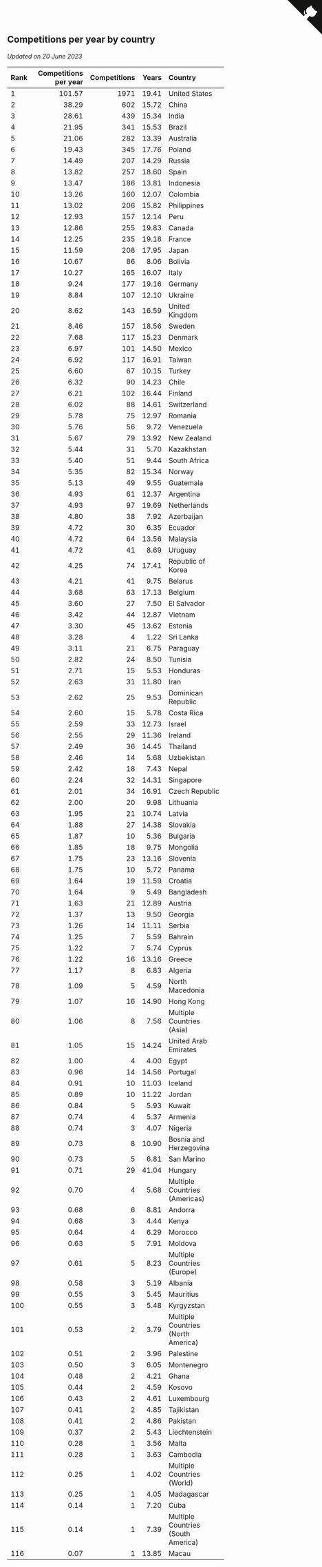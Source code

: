 ## Competitions per year by country

*Updated on 20 June 2023*

| Rank | Competitions per year | Competitions | Years | Country |
| :--- | ---: | ---: | ---: | :--- |
| 1 | 101.57 | 1971 | 19.41 | United States |
| 2 | 38.29 | 602 | 15.72 | China |
| 3 | 28.61 | 439 | 15.34 | India |
| 4 | 21.95 | 341 | 15.53 | Brazil |
| 5 | 21.06 | 282 | 13.39 | Australia |
| 6 | 19.43 | 345 | 17.76 | Poland |
| 7 | 14.49 | 207 | 14.29 | Russia |
| 8 | 13.82 | 257 | 18.60 | Spain |
| 9 | 13.47 | 186 | 13.81 | Indonesia |
| 10 | 13.26 | 160 | 12.07 | Colombia |
| 11 | 13.02 | 206 | 15.82 | Philippines |
| 12 | 12.93 | 157 | 12.14 | Peru |
| 13 | 12.86 | 255 | 19.83 | Canada |
| 14 | 12.25 | 235 | 19.18 | France |
| 15 | 11.59 | 208 | 17.95 | Japan |
| 16 | 10.67 | 86 | 8.06 | Bolivia |
| 17 | 10.27 | 165 | 16.07 | Italy |
| 18 | 9.24 | 177 | 19.16 | Germany |
| 19 | 8.84 | 107 | 12.10 | Ukraine |
| 20 | 8.62 | 143 | 16.59 | United Kingdom |
| 21 | 8.46 | 157 | 18.56 | Sweden |
| 22 | 7.68 | 117 | 15.23 | Denmark |
| 23 | 6.97 | 101 | 14.50 | Mexico |
| 24 | 6.92 | 117 | 16.91 | Taiwan |
| 25 | 6.60 | 67 | 10.15 | Turkey |
| 26 | 6.32 | 90 | 14.23 | Chile |
| 27 | 6.21 | 102 | 16.44 | Finland |
| 28 | 6.02 | 88 | 14.61 | Switzerland |
| 29 | 5.78 | 75 | 12.97 | Romania |
| 30 | 5.76 | 56 | 9.72 | Venezuela |
| 31 | 5.67 | 79 | 13.92 | New Zealand |
| 32 | 5.44 | 31 | 5.70 | Kazakhstan |
| 33 | 5.40 | 51 | 9.44 | South Africa |
| 34 | 5.35 | 82 | 15.34 | Norway |
| 35 | 5.13 | 49 | 9.55 | Guatemala |
| 36 | 4.93 | 61 | 12.37 | Argentina |
| 37 | 4.93 | 97 | 19.69 | Netherlands |
| 38 | 4.80 | 38 | 7.92 | Azerbaijan |
| 39 | 4.72 | 30 | 6.35 | Ecuador |
| 40 | 4.72 | 64 | 13.56 | Malaysia |
| 41 | 4.72 | 41 | 8.69 | Uruguay |
| 42 | 4.25 | 74 | 17.41 | Republic of Korea |
| 43 | 4.21 | 41 | 9.75 | Belarus |
| 44 | 3.68 | 63 | 17.13 | Belgium |
| 45 | 3.60 | 27 | 7.50 | El Salvador |
| 46 | 3.42 | 44 | 12.87 | Vietnam |
| 47 | 3.30 | 45 | 13.62 | Estonia |
| 48 | 3.28 | 4 | 1.22 | Sri Lanka |
| 49 | 3.11 | 21 | 6.75 | Paraguay |
| 50 | 2.82 | 24 | 8.50 | Tunisia |
| 51 | 2.71 | 15 | 5.53 | Honduras |
| 52 | 2.63 | 31 | 11.80 | Iran |
| 53 | 2.62 | 25 | 9.53 | Dominican Republic |
| 54 | 2.60 | 15 | 5.78 | Costa Rica |
| 55 | 2.59 | 33 | 12.73 | Israel |
| 56 | 2.55 | 29 | 11.36 | Ireland |
| 57 | 2.49 | 36 | 14.45 | Thailand |
| 58 | 2.46 | 14 | 5.68 | Uzbekistan |
| 59 | 2.42 | 18 | 7.43 | Nepal |
| 60 | 2.24 | 32 | 14.31 | Singapore |
| 61 | 2.01 | 34 | 16.91 | Czech Republic |
| 62 | 2.00 | 20 | 9.98 | Lithuania |
| 63 | 1.95 | 21 | 10.74 | Latvia |
| 64 | 1.88 | 27 | 14.38 | Slovakia |
| 65 | 1.87 | 10 | 5.36 | Bulgaria |
| 66 | 1.85 | 18 | 9.75 | Mongolia |
| 67 | 1.75 | 23 | 13.16 | Slovenia |
| 68 | 1.75 | 10 | 5.72 | Panama |
| 69 | 1.64 | 19 | 11.59 | Croatia |
| 70 | 1.64 | 9 | 5.49 | Bangladesh |
| 71 | 1.63 | 21 | 12.89 | Austria |
| 72 | 1.37 | 13 | 9.50 | Georgia |
| 73 | 1.26 | 14 | 11.11 | Serbia |
| 74 | 1.25 | 7 | 5.59 | Bahrain |
| 75 | 1.22 | 7 | 5.74 | Cyprus |
| 76 | 1.22 | 16 | 13.16 | Greece |
| 77 | 1.17 | 8 | 6.83 | Algeria |
| 78 | 1.09 | 5 | 4.59 | North Macedonia |
| 79 | 1.07 | 16 | 14.90 | Hong Kong |
| 80 | 1.06 | 8 | 7.56 | Multiple Countries (Asia) |
| 81 | 1.05 | 15 | 14.24 | United Arab Emirates |
| 82 | 1.00 | 4 | 4.00 | Egypt |
| 83 | 0.96 | 14 | 14.56 | Portugal |
| 84 | 0.91 | 10 | 11.03 | Iceland |
| 85 | 0.89 | 10 | 11.22 | Jordan |
| 86 | 0.84 | 5 | 5.93 | Kuwait |
| 87 | 0.74 | 4 | 5.37 | Armenia |
| 88 | 0.74 | 3 | 4.07 | Nigeria |
| 89 | 0.73 | 8 | 10.90 | Bosnia and Herzegovina |
| 90 | 0.73 | 5 | 6.81 | San Marino |
| 91 | 0.71 | 29 | 41.04 | Hungary |
| 92 | 0.70 | 4 | 5.68 | Multiple Countries (Americas) |
| 93 | 0.68 | 6 | 8.81 | Andorra |
| 94 | 0.68 | 3 | 4.44 | Kenya |
| 95 | 0.64 | 4 | 6.29 | Morocco |
| 96 | 0.63 | 5 | 7.91 | Moldova |
| 97 | 0.61 | 5 | 8.23 | Multiple Countries (Europe) |
| 98 | 0.58 | 3 | 5.19 | Albania |
| 99 | 0.55 | 3 | 5.45 | Mauritius |
| 100 | 0.55 | 3 | 5.48 | Kyrgyzstan |
| 101 | 0.53 | 2 | 3.79 | Multiple Countries (North America) |
| 102 | 0.51 | 2 | 3.96 | Palestine |
| 103 | 0.50 | 3 | 6.05 | Montenegro |
| 104 | 0.48 | 2 | 4.21 | Ghana |
| 105 | 0.44 | 2 | 4.59 | Kosovo |
| 106 | 0.43 | 2 | 4.61 | Luxembourg |
| 107 | 0.41 | 2 | 4.85 | Tajikistan |
| 108 | 0.41 | 2 | 4.86 | Pakistan |
| 109 | 0.37 | 2 | 5.43 | Liechtenstein |
| 110 | 0.28 | 1 | 3.56 | Malta |
| 111 | 0.28 | 1 | 3.63 | Cambodia |
| 112 | 0.25 | 1 | 4.02 | Multiple Countries (World) |
| 113 | 0.25 | 1 | 4.05 | Madagascar |
| 114 | 0.14 | 1 | 7.20 | Cuba |
| 115 | 0.14 | 1 | 7.39 | Multiple Countries (South America) |
| 116 | 0.07 | 1 | 13.85 | Macau |


<a href="https://github.com/JustinTimeCuber/wca_statistics" class="github-corner" aria-label="View source on Github"><svg width="80" height="80" viewBox="0 0 250 250" style="fill:#151513; color:#fff; position: absolute; top: 0; border: 0; right: 0;" aria-hidden="true"><path d="M0,0 L115,115 L130,115 L142,142 L250,250 L250,0 Z"></path><path d="M128.3,109.0 C113.8,99.7 119.0,89.6 119.0,89.6 C122.0,82.7 120.5,78.6 120.5,78.6 C119.2,72.0 123.4,76.3 123.4,76.3 C127.3,80.9 125.5,87.3 125.5,87.3 C122.9,97.6 130.6,101.9 134.4,103.2" fill="currentColor" style="transform-origin: 130px 106px;" class="octo-arm"></path><path d="M115.0,115.0 C114.9,115.1 118.7,116.5 119.8,115.4 L133.7,101.6 C136.9,99.2 139.9,98.4 142.2,98.6 C133.8,88.0 127.5,74.4 143.8,58.0 C148.5,53.4 154.0,51.2 159.7,51.0 C160.3,49.4 163.2,43.6 171.4,40.1 C171.4,40.1 176.1,42.5 178.8,56.2 C183.1,58.6 187.2,61.8 190.9,65.4 C194.5,69.0 197.7,73.2 200.1,77.6 C213.8,80.2 216.3,84.9 216.3,84.9 C212.7,93.1 206.9,96.0 205.4,96.6 C205.1,102.4 203.0,107.8 198.3,112.5 C181.9,128.9 168.3,122.5 157.7,114.1 C157.9,116.9 156.7,120.9 152.7,124.9 L141.0,136.5 C139.8,137.7 141.6,141.9 141.8,141.8 Z" fill="currentColor" class="octo-body"></path></svg></a><style>.github-corner:hover .octo-arm{animation:octocat-wave 560ms ease-in-out}@keyframes octocat-wave{0%,100%{transform:rotate(0)}20%,60%{transform:rotate(-25deg)}40%,80%{transform:rotate(10deg)}}@media (max-width:500px){.github-corner:hover .octo-arm{animation:none}.github-corner .octo-arm{animation:octocat-wave 560ms ease-in-out}}</style>
